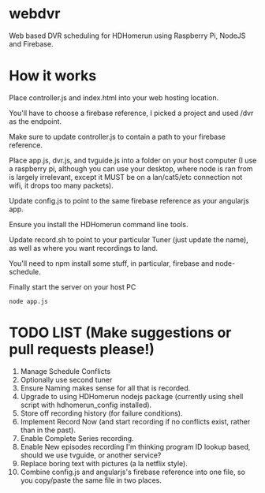 webdvr
======

Web based DVR scheduling for HDHomerun using Raspberry Pi, NodeJS and Firebase.

How it works
=============
Place controller.js and index.html into your web hosting location.

You'll have to choose a firebase reference, I picked a project and used /dvr as the endpoint.

Make sure to update controller.js to contain a path to your firebase reference.

Place app.js, dvr.js, and tvguide.js into a folder on your host computer (I use a raspberry pi, although you can use your desktop, where node is ran from is largely irrelevant, except it MUST be on a lan/cat5/etc connection not wifi, it drops too many packets).

Update config.js to point to the same firebase reference as your angularjs app.

Ensure you install the HDHomerun command line tools. 

Update record.sh to point to your particular Tuner (just update the name), as well as where you want recordings to land.

You'll need to npm install some stuff, in particular, firebase and node-schedule.

Finally start the server on your host PC

    node app.js

TODO LIST (Make suggestions or pull requests please!)
==========
1. Manage Schedule Conflicts
2. Optionally use second tuner
3. Ensure Naming makes sense for all that is recorded.
4. Upgrade to using HDHomerun nodejs package (currently using shell script with hdhomerun_config installed).
5. Store off recording history (for failure conditions).
6. Implement Record Now (and start recording if no conflicts exist, rather than in the past).
7. Enable Complete Series recording.
8. Enable New episodes recording I'm thinking program ID lookup based, should we use tvguide, or another service?
9. Replace boring text with pictures (a la netflix style).
10. Combine config.js and angularjs's firebase reference into one file, so you copy/paste the same file in two places.
